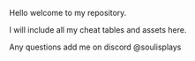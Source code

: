 Hello welcome to my repository.

I will include all my cheat tables and assets here.

Any questions add me on discord @soulisplays
